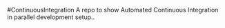 #ContinuousIntegration
A repo to show Automated Continuous Integration in parallel development setup..
